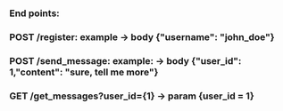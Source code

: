 ### End points: 

### POST /register: example -> body {"username": "john_doe"}

### POST /send_message: example:  -> body {"user_id": 1,"content": "sure, tell me more"}

### GET /get_messages?user_id={1} -> param {user_id = 1} 

